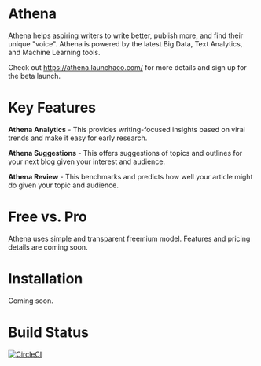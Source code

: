# Athena
Athena helps aspiring writers to write better, publish more, and find their unique "voice". Athena is powered by the latest Big Data, Text Analytics, and Machine Learning tools.

Check out https://athena.launchaco.com/ for more details and sign up for the beta launch.

# Key Features
**Athena Analytics** - This provides writing-focused insights based on viral trends and make it easy for early research.

**Athena Suggestions** - This offers suggestions of topics and outlines for your next blog given your interest and audience. 

**Athena Review** - This benchmarks and predicts how well your article might do given your topic and audience.

# Free vs. Pro
Athena uses simple and transparent freemium model. Features and pricing details are coming soon.

# Installation
Coming soon.

# Build Status
[![CircleCI](https://circleci.com/gh/ianxxiao/use-athena/tree/master.svg?style=svg)](https://circleci.com/gh/ianxxiao/use-athena/tree/master)
